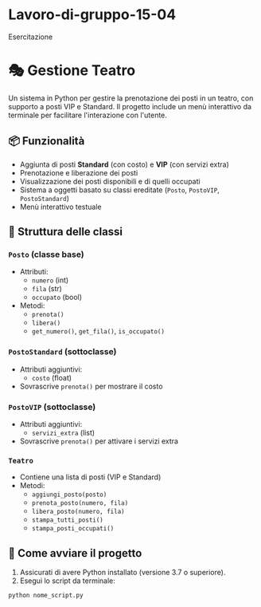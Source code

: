 # Lavoro-di-gruppo-15-04
Esercitazione 
# 🎭 Gestione Teatro

Un sistema in Python per gestire la prenotazione dei posti in un teatro, con supporto a posti VIP e Standard. Il progetto include un menù interattivo da terminale per facilitare l'interazione con l'utente.

## 📦 Funzionalità

- Aggiunta di posti **Standard** (con costo) e **VIP** (con servizi extra)
- Prenotazione e liberazione dei posti
- Visualizzazione dei posti disponibili e di quelli occupati
- Sistema a oggetti basato su classi ereditate (`Posto`, `PostoVIP`, `PostoStandard`)
- Menù interattivo testuale

## 🧱 Struttura delle classi

### `Posto` (classe base)
- Attributi:
  - `numero` (int)
  - `fila` (str)
  - `occupato` (bool)
- Metodi:
  - `prenota()`
  - `libera()`
  - `get_numero()`, `get_fila()`, `is_occupato()`

### `PostoStandard` (sottoclasse)
- Attributi aggiuntivi:
  - `costo` (float)
- Sovrascrive `prenota()` per mostrare il costo

### `PostoVIP` (sottoclasse)
- Attributi aggiuntivi:
  - `servizi_extra` (list)
- Sovrascrive `prenota()` per attivare i servizi extra

### `Teatro`
- Contiene una lista di posti (VIP e Standard)
- Metodi:
  - `aggiungi_posto(posto)`
  - `prenota_posto(numero, fila)`
  - `libera_posto(numero, fila)`
  - `stampa_tutti_posti()`
  - `stampa_posti_occupati()`

## 🚀 Come avviare il progetto

1. Assicurati di avere Python installato (versione 3.7 o superiore).
2. Esegui lo script da terminale:

```bash
python nome_script.py
